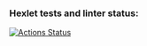 ### Hexlet tests and linter status:
[![Actions Status](https://github.com/Eserian/devops-for-programmers-project-lvl1/workflows/hexlet-check/badge.svg)](https://github.com/Eserian/devops-for-programmers-project-lvl1/actions)